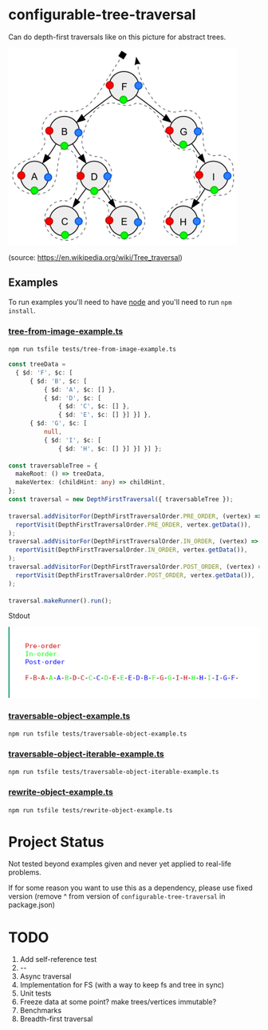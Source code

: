 # configurable-tree-traversal

Can do depth-first traversals like on this picture for abstract trees.

<img src="./Sorted_binary_tree_ALL_RGB.svg.png" width="460" height="393" />

(source: https://en.wikipedia.org/wiki/Tree_traversal)

## Examples

To run examples you'll need to have [node](https://nodejs.org/en/download/) and you'll need to run `npm install`.

### [tree-from-image-example.ts](./tests/tree-from-image-example.ts) 

`npm run tsfile tests/tree-from-image-example.ts`

```typescript
const treeData =
  { $d: 'F', $c: [
      { $d: 'B', $c: [
          { $d: 'A', $c: [] },
          { $d: 'D', $c: [
              { $d: 'C', $c: [] },
              { $d: 'E', $c: [] }] }] },
      { $d: 'G', $c: [
          null,
          { $d: 'I', $c: [
              { $d: 'H', $c: [] }] }] }] };

const traversableTree = {
  makeRoot: () => treeData,
  makeVertex: (childHint: any) => childHint,
};
const traversal = new DepthFirstTraversal({ traversableTree });

traversal.addVisitorFor(DepthFirstTraversalOrder.PRE_ORDER, (vertex) =>
  reportVisit(DepthFirstTraversalOrder.PRE_ORDER, vertex.getData()),
);
traversal.addVisitorFor(DepthFirstTraversalOrder.IN_ORDER, (vertex) =>
  reportVisit(DepthFirstTraversalOrder.IN_ORDER, vertex.getData()),
);
traversal.addVisitorFor(DepthFirstTraversalOrder.POST_ORDER, (vertex) =>
  reportVisit(DepthFirstTraversalOrder.POST_ORDER, vertex.getData()),
);

traversal.makeRunner().run();
```

Stdout

![Stdout of tree-from-image-example.ts](./tree-from-image-example-result.png)

### [traversable-object-example.ts](./tests/traversable-object-example.ts) 

`npm run tsfile tests/traversable-object-example.ts`

### [traversable-object-iterable-example.ts](./tests/traversable-object-iterable-example.ts) 

`npm run tsfile tests/traversable-object-iterable-example.ts`

### [rewrite-object-example.ts](./tests/rewrite-object-example.ts) 

`npm run tsfile tests/rewrite-object-example.ts`

# Project Status

Not tested beyond examples given and never yet applied to real-life problems.

If for some reason you want to use this as a dependency, please use fixed version (remove ^ from version
of `configurable-tree-traversal` in package.json)

# TODO

1. Add self-reference test
2. --
3. Async traversal
4. Implementation for FS (with a way to keep fs and tree in sync)
5. Unit tests
6. Freeze data at some point? make trees/vertices immutable?
7. Benchmarks
8. Breadth-first traversal
